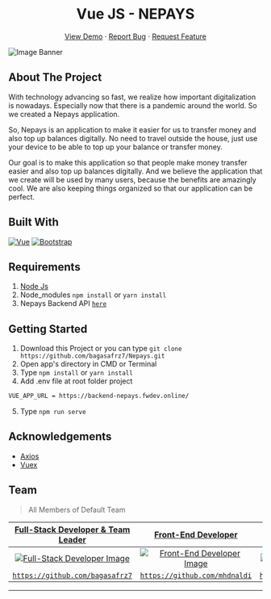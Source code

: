 <h1 align='center'>Vue JS - NEPAYS</h1>
  <p align="center">
    <a href="https://nepays.netlify.app/">View Demo</a>
    ·
    <a href="https://github.com/bagasafrz7/Nepays/issues">Report Bug</a>
    ·
    <a href="https://github.com/bagasafrz7/Nepays/issues">Request Feature</a>
  </p>

![Image Banner](https://raw.githubusercontent.com/bagasafrz7/Nepays/master/banner-img.jpg)

## About The Project
With technology advancing so fast, we realize how important digitalization is nowadays. Especially now that there is a pandemic around the world. So we created a Nepays application.

So, Nepays is an application to make it easier for us to transfer money and also top up balances digitally. No need to travel outside the house, just use your device to be able to top up your balance or transfer money.

Our goal is to make this application so that people make money transfer easier and also top up balances digitally. And we believe the application that we create will be used by many users, because the benefits are amazingly cool. We are also keeping things organized so that our application can be perfect.


## Built With

[![Vue](https://img.shields.io/badge/Vue-v2.6.11-green)](https://github.com/vuejs/vue)
[![Bootstrap](https://img.shields.io/badge/Bootstrap-v4.5.x-blue)](https://github.com/bootstrap-vue/bootstrap-vue)

## Requirements

1. <a href="https://nodejs.org/en/download/">Node Js</a>
2. Node_modules `npm install` or `yarn install`
3. Nepays Backend API [`here`](https://github.com/bagasafrz7/Nepays-Backend)

## Getting Started

1. Download this Project or you can type `git clone https://github.com/bagasafrz7/Nepays.git`
2. Open app's directory in CMD or Terminal
3. Type `npm install` or `yarn install`
4. Add .env file at root folder project
```sh
VUE_APP_URL = https://backend-nepays.fwdev.online/
```
5. Type `npm run serve`

## Acknowledgements

- [Axios](https://www.npmjs.com/package/axios)
- [Vuex](https://vuex.vuejs.org/)

## Team

> All Members of Default Team

| <a href="https://github.com/bagasafrz7" target="_blank">**Full-Stack Developer & Team Leader**</a> | <a href="https://github.com/mhdnaldi" target="_blank">**Front-End Developer**</a> | <a href="https://github.com/ardhikarn" target="_blank">**Front-End Developer**</a> | <a href="https://github.com/nurf21" target="_blank">**Back-End Developer**</a> | <a href="https://github.com/careerdimasprayoga" target="_blank">**Back-End Developer**</a> | 
| :---: |:---:| :---:|:---:| :---:|
| [![Full-Stack Developer Image](https://avatars3.githubusercontent.com/u/58078070?s=400&u=2bd92c36a3400d5523909fc8319025a703a68461&v=4)](https://github.com/bagasafrz7) | [![Front-End Developer Image](https://avatars3.githubusercontent.com/u/50584044?s=400&u=6b5e4649dc263aa17b1924e7dc656e0550b2c2bc&v=4)](https://github.com/mhdnaldi) | [![Front-End Developer Image](https://avatars1.githubusercontent.com/u/62016621?s=400&u=8a784a8febbe53913f7f81ec28bd4688dbe6278c&v=4)](https://github.com/ardhikarn) | [![Back-End Developer Image](https://avatars2.githubusercontent.com/u/59104753?s=400&u=47d2fd5039e33093e0c2f68ea2a0a2c170934e73&v=4)](https://github.com/nurf21) | [![Back-End Developer Image](https://https://avatars1.githubusercontent.com/u/66796874?s=400&u=9923d61a23f9bb11683c3f5c523387b87a41c455&v=4)](https://github.com/careerdimasprayoga) |
| <a href="https://github.com/bagasafrz7" target="_blank">`https://github.com/bagasafrz7`</a> | <a href="https://github.com/mhdnaldi" target="_blank">`https://github.com/mhdnaldi`</a> | <a href="https://github.com/ardhikarn" target="_blank">`https://github.com/ardhikarn`</a> | <a href="https://github.com/nurf21" target="_blank">`https://github.com/nurf21`</a> | <a href="https://github.com/careerdimasprayoga" target="_blank">`https://github.com/careerdimasprayoga`</a> |

---

